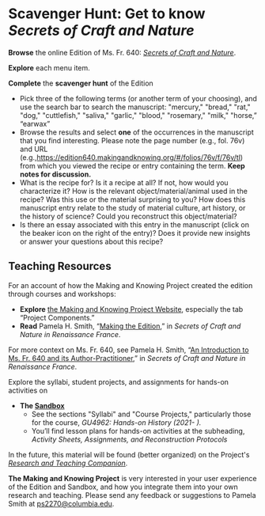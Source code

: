 # Scavenger Hunt: Get to know *Secrets of Craft and Nature*

**Browse** the online Edition of Ms. Fr. 640: [*Secrets of Craft and Nature*](https://edition640.makingandknowing.org).

**Explore** each menu item.

**Complete** the **scavenger hunt** of the Edition

- Pick three of the following terms (or another term of your choosing), and use the search bar to search the manuscript: "mercury," "bread," "rat," "dog," "cuttlefish," "saliva," "garlic," "blood," "rosemary," "milk," "horse,” “earwax”
- Browse the results and select **one** of the occurrences in the manuscript that you find interesting. Please note the page number (e.g., fol. 76v) and URL (e.g.,<https://edition640.makingandknowing.org/#/folios/76v/f/76v/tl>) from which you viewed the recipe or entry containing the term. **Keep notes for discussion.**
 - What is the recipe for? Is it a recipe at all? If not, how would you characterize it? How is the relevant object/material/animal used in the recipe? Was this use or the material surprising to you? How does this manuscript entry relate to the study of material culture, art history, or the history of science? Could you reconstruct this object/material?
- Is there an essay associated with this entry in the manuscript (click on the beaker icon on the right of the entry)? Does it provide new insights or answer your questions about this recipe?

## Teaching Resources

For an account of how the Making and Knowing Project created the edition through courses and workshops:
- **Explore** [the Making and Knowing Project Website](http://www.makingandknowing.org/), especially the tab “Project Components.”
- **Read** Pamela H. Smith, “[Making the Edition](https://edition640.makingandknowing.org/#/essays/ann_329_ie_19),” in *Secrets of Craft and Nature in Renaissance France*.

For more context on Ms. Fr. 640, see Pamela H. Smith, “[An Introduction to Ms. Fr. 640 and its Author-Practitioner](https://edition640.makingandknowing.org/#/essays/ann_300_ie_19),” in *Secrets of Craft and Nature in Renaissance France*.

Explore the syllabi, student projects, and assignments for hands-on activities on

- **The [Sandbox](https://cu-mkp.github.io/sandbox/)**
     - See the sections "Syllabi" and "Course Projects," particularly those for the course, *GU4962: Hands-on History (2021- ).*
     -  You’ll find lesson plans for hands-on activities at the subheading, *Activity Sheets, Assignments, and Reconstruction Protocols*

In the future, this material will be found (better organized) on the Project's *[Research and Teaching Companion](https://teaching640.makingandknowing.org/)*.

**The Making and Knowing Project** is very interested in your user experience of the Edition and Sandbox, and how you integrate them into your own research and teaching. Please send any feedback or suggestions to Pamela Smith at <ps2270@columbia.edu>.
